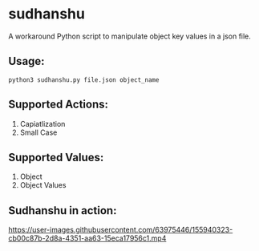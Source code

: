 # sudhanshu

A workaround Python script to manipulate object key values in a json file.

## Usage:
```
python3 sudhanshu.py file.json object_name
```

## Supported Actions:
1. Capiatlization
2. Small Case

## Supported Values:
1. Object
2. Object Values

## Sudhanshu in action:
https://user-images.githubusercontent.com/63975446/155940323-cb00c87b-2d8a-4351-aa63-15eca17956c1.mp4

